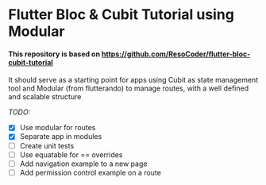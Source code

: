 # Flutter Bloc & Cubit Tutorial using Modular

#### This repository is based on https://github.com/ResoCoder/flutter-bloc-cubit-tutorial

It should serve as a starting point for apps using Cubit as state management tool and Modular (from flutterando) to manage routes, with a well defined and scalable structure

*TODO:*
- [x] Use modular for routes
- [x] Separate app in modules
- [ ] Create unit tests
- [ ] Use equatable for == overrides
- [ ] Add navigation example to a new page
- [ ] Add permission control example on a route

